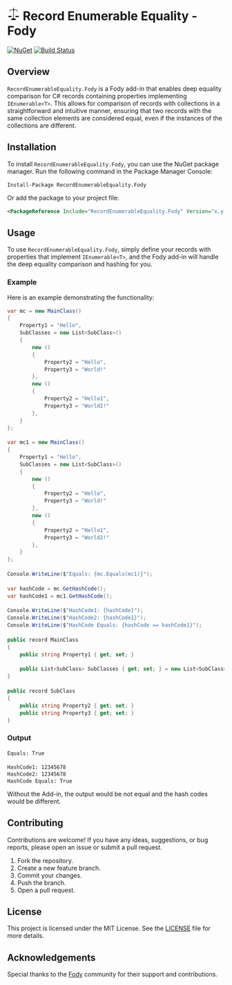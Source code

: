 # <img src="assets/logo.png" height="30px"> Record Enumerable Equality - Fody

[![NuGet](https://img.shields.io/nuget/v/RecordEnumerableEquality.Fody.svg)](https://www.nuget.org/packages/RecordEnumerableEquality.Fody/)
[![Build Status](https://img.shields.io/github/workflow/status/JKamsker/RecordEnumerableEquality.Fody/CI)](https://github.com/JKamsker/RecordEnumerableEquality.Fody/actions)

## Overview

`RecordEnumerableEquality.Fody` is a Fody add-in that enables deep equality comparison for C# records containing properties implementing `IEnumerable<T>`. This allows for comparison of records with collections in a straightforward and intuitive manner, ensuring that two records with the same collection elements are considered equal, even if the instances of the collections are different.

## Installation

To install `RecordEnumerableEquality.Fody`, you can use the NuGet package manager. Run the following command in the Package Manager Console:

```shell
Install-Package RecordEnumerableEquality.Fody
```

Or add the package to your project file:

```xml
<PackageReference Include="RecordEnumerableEquality.Fody" Version="x.y.z" />
```

## Usage

To use `RecordEnumerableEquality.Fody`, simply define your records with properties that implement `IEnumerable<T>`, and the Fody add-in will handle the deep equality comparison and hashing for you.

### Example

Here is an example demonstrating the functionality:

```csharp
var mc = new MainClass()
{
    Property1 = "Hello",
    SubClasses = new List<SubClass>()
    {
        new ()
        {
            Property2 = "Hello",
            Property3 = "World!"
        },
        new ()
        {
            Property2 = "Hello1",
            Property3 = "World2!"
        },
    }
};

var mc1 = new MainClass()
{
    Property1 = "Hello",
    SubClasses = new List<SubClass>()
    {
        new ()
        {
            Property2 = "Hello",
            Property3 = "World!"
        },
        new ()
        {
            Property2 = "Hello1",
            Property3 = "World2!"
        },
    }
};

Console.WriteLine($"Equals: {mc.Equals(mc1)}");

var hashCode = mc.GetHashCode();
var hashCode1 = mc1.GetHashCode();

Console.WriteLine($"HashCode1: {hashCode}");
Console.WriteLine($"HashCode2: {hashCode1}");
Console.WriteLine($"HashCode Equals: {hashCode == hashCode1}");

public record MainClass
{
    public string Property1 { get; set; }

    public List<SubClass> SubClasses { get; set; } = new List<SubClass>();
}

public record SubClass
{
    public string Property2 { get; set; }
    public string Property3 { get; set; }
}
```

### Output

```text
Equals: True

HashCode1: 12345678
HashCode2: 12345678
HashCode Equals: True
```

Without the Add-in, the output would be not equal and the hash codes would be different.

## Contributing

Contributions are welcome! If you have any ideas, suggestions, or bug reports, please open an issue or submit a pull request.

1. Fork the repository.
2. Create a new feature branch.
3. Commit your changes.
4. Push the branch.
5. Open a pull request.

## License

This project is licensed under the MIT License. See the [LICENSE](LICENSE) file for more details.

## Acknowledgements

Special thanks to the [Fody](https://github.com/Fody/Fody) community for their support and contributions.
